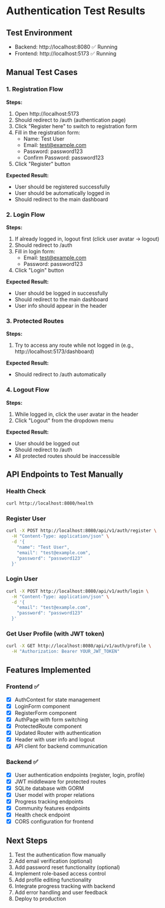 # Authentication Test Results

## Test Environment
- Backend: http://localhost:8080 ✅ Running
- Frontend: http://localhost:5173 ✅ Running

## Manual Test Cases

### 1. Registration Flow
**Steps:**
1. Open http://localhost:5173 
2. Should redirect to /auth (authentication page)
3. Click "Register here" to switch to registration form
4. Fill in the registration form:
   - Name: Test User
   - Email: test@example.com
   - Password: password123
   - Confirm Password: password123
5. Click "Register" button

**Expected Result:**
- User should be registered successfully
- User should be automatically logged in
- Should redirect to the main dashboard

### 2. Login Flow
**Steps:**
1. If already logged in, logout first (click user avatar → logout)
2. Should redirect to /auth
3. Fill in login form:
   - Email: test@example.com
   - Password: password123
4. Click "Login" button

**Expected Result:**
- User should be logged in successfully
- Should redirect to the main dashboard
- User info should appear in the header

### 3. Protected Routes
**Steps:**
1. Try to access any route while not logged in (e.g., http://localhost:5173/dashboard)

**Expected Result:**
- Should redirect to /auth automatically

### 4. Logout Flow
**Steps:**
1. While logged in, click the user avatar in the header
2. Click "Logout" from the dropdown menu

**Expected Result:**
- User should be logged out
- Should redirect to /auth
- All protected routes should be inaccessible

## API Endpoints to Test Manually

### Health Check
```bash
curl http://localhost:8080/health
```

### Register User
```bash
curl -X POST http://localhost:8080/api/v1/auth/register \
  -H "Content-Type: application/json" \
  -d '{
    "name": "Test User",
    "email": "test@example.com",
    "password": "password123"
  }'
```

### Login User
```bash
curl -X POST http://localhost:8080/api/v1/auth/login \
  -H "Content-Type: application/json" \
  -d '{
    "email": "test@example.com",
    "password": "password123"
  }'
```

### Get User Profile (with JWT token)
```bash
curl -X GET http://localhost:8080/api/v1/auth/profile \
  -H "Authorization: Bearer YOUR_JWT_TOKEN"
```

## Features Implemented

### Frontend ✅
- [x] AuthContext for state management
- [x] LoginForm component
- [x] RegisterForm component
- [x] AuthPage with form switching
- [x] ProtectedRoute component
- [x] Updated Router with authentication
- [x] Header with user info and logout
- [x] API client for backend communication

### Backend ✅
- [x] User authentication endpoints (register, login, profile)
- [x] JWT middleware for protected routes
- [x] SQLite database with GORM
- [x] User model with proper relations
- [x] Progress tracking endpoints
- [x] Community features endpoints
- [x] Health check endpoint
- [x] CORS configuration for frontend

## Next Steps
1. Test the authentication flow manually
2. Add email verification (optional)
3. Add password reset functionality (optional)
4. Implement role-based access control
5. Add profile editing functionality
6. Integrate progress tracking with backend
7. Add error handling and user feedback
8. Deploy to production
